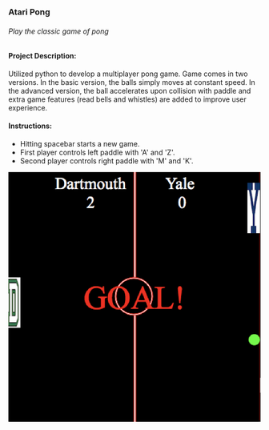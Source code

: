 ### Atari Pong

###### Play the classic game of pong 

#### Project Description: 
Utilized python to develop a multiplayer pong game. Game comes in two versions. In the basic version, the balls simply moves at constant speed. In the advanced version, the ball accelerates upon collision with paddle and extra game features (read bells and whistles) are added to improve user experience. 


#### Instructions:
* Hitting spacebar starts a new game.
* First player controls left paddle with 'A' and 'Z'.
* Second player controls right paddle with 'M' and 'K'.


![alt text](/advanced/pong-advanced.png)
